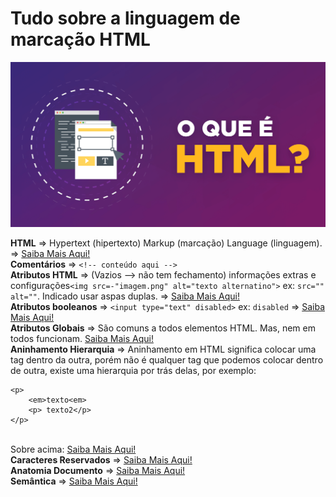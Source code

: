 # Tudo sobre a linguagem de marcação HTML

<img src="/img/o-que-e-HTML.png">

<b>HTML</b> => Hypertext (hipertexto) Markup (marcação) Language (linguagem). <b></b> => <a href="https://developer.mozilla.org/pt-BR/docs/Learn/HTML/Introduction_to_HTML/Getting_started#o_que_%C3%A9_html">Saiba Mais Aqui!</a><br>
<b>Comentários</b> => `<!-- conteúdo aqui -->`<br>
<b>Atributos HTML</b> => (Vazios --> não tem fechamento) informações extras e configurações`<img src=-"imagem.png" alt="texto alternatino">` ex: `src="" alt=""`. Indicado usar aspas duplas. <b></b> => <a href="https://developer.mozilla.org/pt-BR/docs/Learn/HTML/Introduction_to_HTML/Getting_started#atributos">Saiba Mais Aqui!</a><br>
<b>Atributos booleanos</b> => `<input type="text" disabled>` ex: `disabled`<b></b> => <a href="https://developer.mozilla.org/pt-BR/docs/Learn/HTML/Introduction_to_HTML/Getting_started#atributos_boleanos">Saiba Mais Aqui!</a><br>
<b>Atributos Globais</b> => São comuns a todos elementos HTML. Mas, nem em todos funcionam. <a href="https://developer.mozilla.org/pt-BR/docs/Web/HTML/Global_attributes">Saiba Mais Aqui!</a><br> 
<b>Aninhamento Hierarquia</b> => Aninhamento em HTML significa colocar uma tag dentro da outra, porém não é qualquer tag que podemos colocar dentro de outra, existe uma hierarquia por trás delas, por exemplo: <br>
```
<p> 
    <em>texto<em>
    <p> texto2</p> 
</p>
```
<br>
Sobre acima: <a href="https://developer.mozilla.org/pt-BR/docs/Learn/HTML/Introduction_to_HTML/Getting_started#aninhando_elementos">Saiba Mais Aqui!</a><br>
<b>Caracteres Reservados</b> => <a href="https://developer.mozilla.org/pt-BR/docs/Learn/HTML/Introduction_to_HTML/Getting_started">Saiba Mais Aqui!</a><br> 
<b>Anatomia Documento</b> => <a href="https://developer.mozilla.org/pt-BR/docs/Learn/HTML/Introduction_to_HTML/Getting_started#anatomia_de_um_elemento_html">Saiba Mais Aqui!</a><br>
<b>Semântica</b> => <a href="https://developer.mozilla.org/pt-BR/docs/Glossary/Semantics#sem%C3%A2ntica_em_html">Saiba Mais Aqui!</a><br><br>
